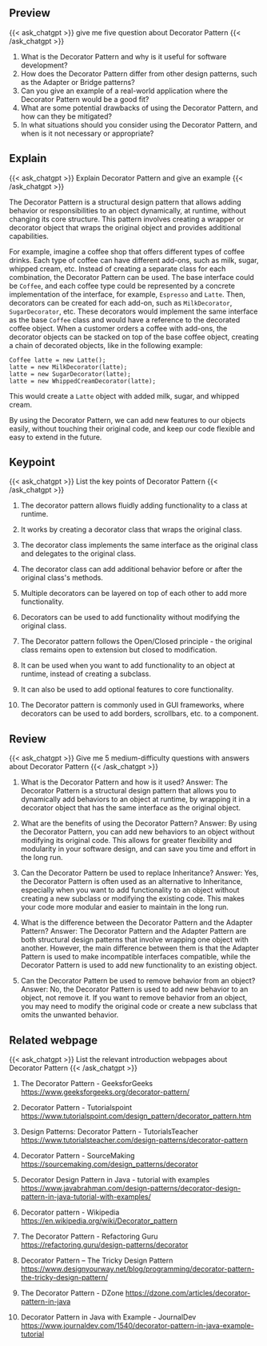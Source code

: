 ## Preview
{{< ask_chatgpt >}}
give me five question about Decorator Pattern
{{< /ask_chatgpt >}}



1. What is the Decorator Pattern and why is it useful for software development?
2. How does the Decorator Pattern differ from other design patterns, such as the Adapter or Bridge patterns? 
3. Can you give an example of a real-world application where the Decorator Pattern would be a good fit? 
4. What are some potential drawbacks of using the Decorator Pattern, and how can they be mitigated? 
5. In what situations should you consider using the Decorator Pattern, and when is it not necessary or appropriate?   

## Explain
{{< ask_chatgpt >}}
Explain Decorator Pattern and give an example
{{< /ask_chatgpt >}}



The Decorator Pattern is a structural design pattern that allows adding behavior or responsibilities to an object dynamically, at runtime, without changing its core structure. This pattern involves creating a wrapper or decorator object that wraps the original object and provides additional capabilities.

For example, imagine a coffee shop that offers different types of coffee drinks. Each type of coffee can have different add-ons, such as milk, sugar, whipped cream, etc. Instead of creating a separate class for each combination, the Decorator Pattern can be used. The base interface could be `Coffee`, and each coffee type could be represented by a concrete implementation of the interface, for example, `Espresso` and `Latte`. Then, decorators can be created for each add-on, such as `MilkDecorator`, `SugarDecorator`, etc. These decorators would implement the same interface as the base `Coffee` class and would have a reference to the decorated coffee object. When a customer orders a coffee with add-ons, the decorator objects can be stacked on top of the base coffee object, creating a chain of decorated objects, like in the following example:

```
Coffee latte = new Latte();
latte = new MilkDecorator(latte);
latte = new SugarDecorator(latte);
latte = new WhippedCreamDecorator(latte);
```

This would create a `Latte` object with added milk, sugar, and whipped cream.

By using the Decorator Pattern, we can add new features to our objects easily, without touching their original code, and keep our code flexible and easy to extend in the future.   

## Keypoint
{{< ask_chatgpt >}}
List the key points of Decorator Pattern
{{< /ask_chatgpt >}}



1. The decorator pattern allows fluidly adding functionality to a class at runtime.

2. It works by creating a decorator class that wraps the original class.

3. The decorator class implements the same interface as the original class and delegates to the original class.

4. The decorator class can add additional behavior before or after the original class's methods.

5. Multiple decorators can be layered on top of each other to add more functionality.

6. Decorators can be used to add functionality without modifying the original class.

7. The Decorator pattern follows the Open/Closed principle - the original class remains open to extension but closed to modification.

8. It can be used when you want to add functionality to an object at runtime, instead of creating a subclass.

9. It can also be used to add optional features to core functionality.

10. The Decorator pattern is commonly used in GUI frameworks, where decorators can be used to add borders, scrollbars, etc. to a component.   

## Review
{{< ask_chatgpt >}}
Give me 5 medium-difficulty questions with answers about Decorator Pattern
{{< /ask_chatgpt >}}



1. What is the Decorator Pattern and how is it used?
Answer: The Decorator Pattern is a structural design pattern that allows you to dynamically add behaviors to an object at runtime, by wrapping it in a decorator object that has the same interface as the original object.

2. What are the benefits of using the Decorator Pattern?
Answer: By using the Decorator Pattern, you can add new behaviors to an object without modifying its original code. This allows for greater flexibility and modularity in your software design, and can save you time and effort in the long run.

3. Can the Decorator Pattern be used to replace Inheritance?
Answer: Yes, the Decorator Pattern is often used as an alternative to Inheritance, especially when you want to add functionality to an object without creating a new subclass or modifying the existing code. This makes your code more modular and easier to maintain in the long run.

4. What is the difference between the Decorator Pattern and the Adapter Pattern?
Answer: The Decorator Pattern and the Adapter Pattern are both structural design patterns that involve wrapping one object with another. However, the main difference between them is that the Adapter Pattern is used to make incompatible interfaces compatible, while the Decorator Pattern is used to add new functionality to an existing object.

5. Can the Decorator Pattern be used to remove behavior from an object?
Answer: No, the Decorator Pattern is used to add new behavior to an object, not remove it. If you want to remove behavior from an object, you may need to modify the original code or create a new subclass that omits the unwanted behavior.   

## Related webpage
{{< ask_chatgpt >}}
List the relevant introduction webpages about Decorator Pattern
{{< /ask_chatgpt >}}



1. The Decorator Pattern - GeeksforGeeks 
https://www.geeksforgeeks.org/decorator-pattern/

2. Decorator Pattern - Tutorialspoint 
https://www.tutorialspoint.com/design_pattern/decorator_pattern.htm

3. Design Patterns: Decorator Pattern - TutorialsTeacher 
https://www.tutorialsteacher.com/design-patterns/decorator-pattern

4. Decorator Pattern - SourceMaking 
https://sourcemaking.com/design_patterns/decorator

5. Decorator Design Pattern in Java - tutorial with examples 
https://www.javabrahman.com/design-patterns/decorator-design-pattern-in-java-tutorial-with-examples/

6. Decorator pattern - Wikipedia 
https://en.wikipedia.org/wiki/Decorator_pattern

7. The Decorator Pattern - Refactoring Guru 
https://refactoring.guru/design-patterns/decorator

8. Decorator Pattern – The Tricky Design Pattern 
https://www.designyourway.net/blog/programming/decorator-pattern-the-tricky-design-pattern/

9. The Decorator Pattern - DZone 
https://dzone.com/articles/decorator-pattern-in-java

10. Decorator Pattern in Java with Example - JournalDev 
https://www.journaldev.com/1540/decorator-pattern-in-java-example-tutorial   


